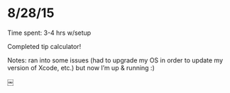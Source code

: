 # 8/28/15
Time spent: 3-4 hrs w/setup

Completed tip calculator!

Notes: ran into some issues (had to upgrade my OS in order to update my version of Xcode, etc.) but now I’m up & running :)


￼
